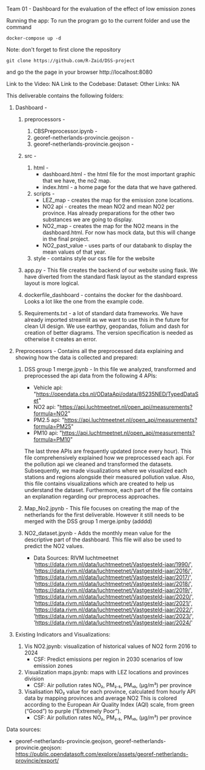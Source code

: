 Team 01 - Dashboard for the evaluation of the effect of low emission zones 

Running the app:
To run the program go to the current folder and use the command
    
    docker-compose up -d
    
Note: don't forget to first clone the repository 
    
    git clone https://github.com/R-Zaid/DSS-project
    
and go the the page in your browser
http://localhost:8080

Link to the Video: NA
Link to the Codebase: 
Dataset: 
Other Links: NA

This deliverable contains the following folders:
1. Dashboard - 
    1. preprocessors -
        1. CBSPreprocessor.ipynb -
        2. georef-netherlands-provincie.geojson -
        3. georef-netherlands-provincie.geojson -
    2. src -
        1. html -
            * dashboard.html - the html file for the most important graphic that we have, the no2 map.
            * index.html - a home page for the data that we have gathered.
        2. scripts -
            * LEZ_map - creates the map for the emission zone locations.
            * NO2 api - creates the mean NO2 and mean NO2 per province. Has already preparations for the other two substances we are going to display. 
            * NO2_map - creates the map for the NO2 means in the dashboard.html. For now has mock data, but this will change in the final project.
            * NO2_past_value - uses parts of our databank to display the mean values of that year. 
        3. style - contains style our css file for the website
    
    3. app.py - This file creates the backend of our website using flask. We have diverted from the standard flask layout as the standard express layout is more logical. 
    4. dockerfile_dashboard - contains the docker for the dashboard. Looks a lot like the one from the example code.
    5. Requirements.txt - a lot of standard data frameworks. We have already imported streamlit as we want to use this in the future for clean UI design. We use earthpy, geopandas, folium and dash for creation of better diagrams. The version specification is needed as otherwise it creates an error. 


2. Preprocessors - Contains all the preprocessed data explaining and showing how the data is collected and prepared:
    
    1.  DSS group 1 merge.jpynb - In this file we analyzed, transformed and preprocessed the api data from the following 4 APIs:
        * Vehicle api: "https://opendata.cbs.nl/ODataApi/odata/85235NED/TypedDataSet"
        * NO2 api: "https://api.luchtmeetnet.nl/open_api/measurements?formula=NO2"
        * PM2.5 api: "https://api.luchtmeetnet.nl/open_api/measurements?formula=PM25"
        * PM10 api: "https://api.luchtmeetnet.nl/open_api/measurements?formula=PM10"

        The last three APIs are frequently updated (once every hour). This file comprehensively explained how we preprocessed each api. For the pollution api we cleaned and transformed the datasets. Subsequently, we made visualizations where we visualized each stations and regions alongside their measured pollution value. Also, this file contains visualizations which are created to help us understand the dataset. Furthermore, each part of the file contains an explanation regarding our preprocess approaches. 
    
    2. Map_No2.jpynb - This file focuses on creating the map of the netherlands for the first deliverable. However it still needs to be merged with the DSS group 1 merge.ipnby (adddd)
    
    3. NO2_dataset.jpynb - Adds the monthly mean value for the descriptive part of the dashboard. This file will also be used to predict the NO2 values.
       * Data Sources: RIVM luchtmeetnet  
            'https://data.rivm.nl/data/luchtmeetnet/Vastgesteld-jaar/1990/', 
            'https://data.rivm.nl/data/luchtmeetnet/Vastgesteld-jaar/2016/',
            'https://data.rivm.nl/data/luchtmeetnet/Vastgesteld-jaar/2017/',
            'https://data.rivm.nl/data/luchtmeetnet/Vastgesteld-jaar/2018/',
            'https://data.rivm.nl/data/luchtmeetnet/Vastgesteld-jaar/2019/',
            'https://data.rivm.nl/data/luchtmeetnet/Vastgesteld-jaar/2020/',
            'https://data.rivm.nl/data/luchtmeetnet/Vastgesteld-jaar/2021/',
            'https://data.rivm.nl/data/luchtmeetnet/Vastgesteld-jaar/2022/',
            'https://data.rivm.nl/data/luchtmeetnet/Vastgesteld-jaar/2023/',
            'https://data.rivm.nl/data/luchtmeetnet/Vastgesteld-jaar/2024/'


3. Existing Indicators and Visualizations:
    1. Vis NO2.jpynb: visualization of historical values of NO2 form 2016 to 2024
       * CSF: Predict emissions per region in 2030 scenarios of low emission zones
    2. Visualization maps.jpynb: maps with LEZ locations and provinces division
       * CSF: Air pollution rates NO₂, PM₂.₅, PM₁₀, (µg/m³) per province
    3. Visalisation NO₂ value for each province, calculated from hourly API data by mapping  provinces and average NO2 This is colored according to the European Air Quality Index (AQI) scale, from green (“Good”) to purple (“Extremely Poor”).
       * CSF: Air pollution rates NO₂, PM₂.₅, PM₁₀, (µg/m³) per province


Data sources:
    
* georef-netherlands-provincie.geojson, georef-netherlands-provincie.geojson: 
    https://public.opendatasoft.com/explore/assets/georef-netherlands-provincie/export/

